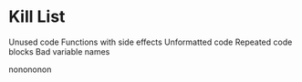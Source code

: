 Kill List
=========
Unused code
Functions with side effects
Unformatted code
Repeated code blocks
Bad variable names


nonononon